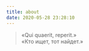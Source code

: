 ```yaml
---
title: about
date: 2020-05-28 23:28:10
---
```


> «Qui quaerit, reperit.»  
> «Кто ищет, тот найдет.»
